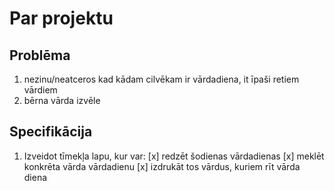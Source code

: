 # Par projektu

## Problēma

1. nezinu/neatceros kad kādam cilvēkam ir vārdadiena, it īpaši retiem vārdiem
2. bērna vārda izvēle

## Specifikācija

1. Izveidot tīmekļa lapu, kur var:
    [x] redzēt šodienas vārdadienas 
    [x] meklēt konkrēta vārda vārdadienu
    [x] izdrukāt tos vārdus, kuriem rīt vārda diena


